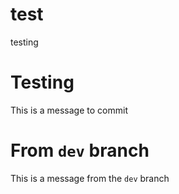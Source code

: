 # test
testing 

# Testing
This is a message to commit

# From `dev` branch
This is a message from the `dev` branch
